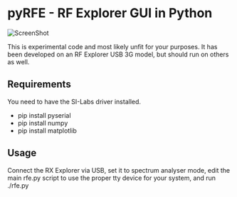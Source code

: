 pyRFE - RF Explorer GUI in Python
=======

![ScreenShot](https://raw.github.com/cr/pyRFExplorer/master/pyrfexplorer.png)

This is experimental code and most likely unfit for your purposes. It has been developed on an RF Explorer USB 3G model, but should run on others as well.

## Requirements

You need to have the SI-Labs driver installed.

* pip install pyserial
* pip install numpy
* pip install matplotlib

## Usage

Connect the RX Explorer via USB, set it to spectrum analyser mode, edit the main rfe.py script to use the proper tty device for your system, and run ./rfe.py

